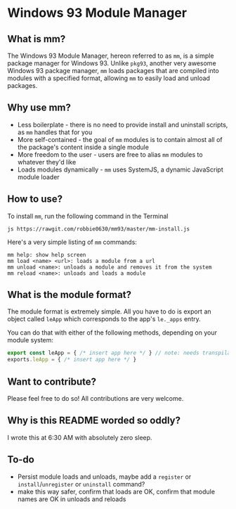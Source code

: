# Windows 93 Module Manager

## What is mm?

The Windows 93 Module Manager, hereon referred to as `mm`, is a simple package manager for Windows 93. Unlike `pkg93`, another very awesome Windows 93 package manager, `mm` loads packages that are compiled into modules with a specified format, allowing `mm` to easily load and unload packages.

## Why use mm?

* Less boilerplate - there is no need to provide install and uninstall scripts, as `mm` handles that for you
* More self-contained - the goal of `mm` modules is to contain almost all of the package's content inside a single module
* More freedom to the user - users are free to alias `mm` modules to whatever they'd like
* Loads modules dynamically - `mm` uses SystemJS, a dynamic JavaScript module loader

## How to use?

To install `mm`, run the following command in the Terminal
```
js https://rawgit.com/robbie0630/mm93/master/mm-install.js
```

Here's a very simple listing of `mm` commands:
```
mm help: show help screen
mm load <name> <url>: loads a module from a url
mm unload <name>: unloads a module and removes it from the system
mm reload <name>: unloads and loads a module
```

## What is the module format?

The module format is extremely simple. All you have to do is export an object called `leApp` which corresponds to the app's `le._apps` entry.

You can do that with either of the following methods, depending on your module system:
```js
export const leApp = { /* insert app here */ } // note: needs transpilation
exports.leApp = { /* insert app here */ }
```

## Want to contribute?

Please feel free to do so! All contributions are very welcome.

## Why is this README worded so oddly?

I wrote this at 6:30 AM with absolutely zero sleep.

## To-do

* Persist module loads and unloads, maybe add a `register` or `install`/`unregister` or `uninstall` command?
* make this way safer, confirm that loads are OK, confirm that module names are OK in unloads and reloads
